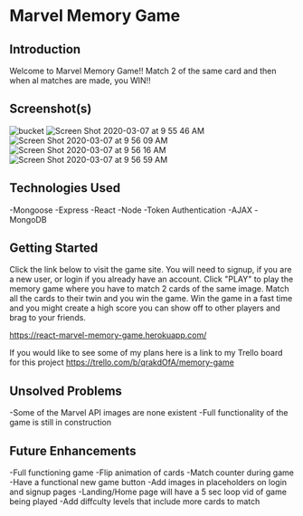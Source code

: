 # Marvel Memory Game

## Introduction
Welcome to Marvel Memory Game!!  Match 2 of the same card and then when al matches are made, you WIN!!

## Screenshot(s)
![bucket](https://user-images.githubusercontent.com/52508868/76150008-a896ce00-605a-11ea-9cd4-c170a24c661c.jpeg)
![Screen Shot 2020-03-07 at 9 55 46 AM](https://user-images.githubusercontent.com/52508868/76150029-d11ec800-605a-11ea-865c-88dec5df0622.png)
![Screen Shot 2020-03-07 at 9 56 09 AM](https://user-images.githubusercontent.com/52508868/76150038-e3990180-605a-11ea-8752-7145fca14beb.png)
![Screen Shot 2020-03-07 at 9 56 16 AM](https://user-images.githubusercontent.com/52508868/76150042-ee539680-605a-11ea-9956-66916b455e9f.png)
![Screen Shot 2020-03-07 at 9 56 59 AM](https://user-images.githubusercontent.com/52508868/76150048-fa3f5880-605a-11ea-9963-45a77a59a93e.png)

## Technologies Used
-Mongoose
-Express
-React
-Node
-Token Authentication
-AJAX
-MongoDB

## Getting Started
Click the link below to visit the game site.  You will need to signup, if you are a new user, or login if you already have an account.  Click "PLAY" to play the memory game where you have to match 2 cards of the same image.  Match all the cards to their twin and you win the game.  Win the game in a fast time and you might create a high score you can show off to other players and brag to your friends.

https://react-marvel-memory-game.herokuapp.com/

If you would like to see some of my plans here is a link to my Trello board for this project
https://trello.com/b/qrakdOfA/memory-game

## Unsolved Problems
-Some of the Marvel API images are none existent
-Full functionality of the game is still in construction

## Future Enhancements
-Full functioning game
-Flip animation of cards
-Match counter during game
-Have a functional new game button
-Add images in placeholders on login and signup pages
-Landing/Home page will have a 5 sec loop vid of game being played
-Add diffculty levels that include more cards to match